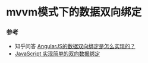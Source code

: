 
# mvvm模式下的数据双向绑定

### 参考
- 知乎问答 [AngularJS的数据双向绑定是怎么实现的？](https://www.zhihu.com/question/23275373)
- [JavaScript 实现简单的双向数据绑定](http://www.oschina.net/translate/easy-two-way-data-binding-in-javascript?cmp)